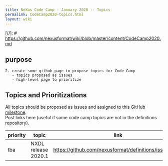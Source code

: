 ```yaml
---
title: NeXus Code Camp - January 2020 -- Topics
permalink: CodeCamp2020-topics.html
layout: wiki
---
```


[//]: #  https://github.com/nexusformat/wiki/blob/master/content/CodeCamp2020.md

## purpose

```
2. create some github page to propose topics for Code Camp
   - topics proposed as issues
   - high-level page to prioritize
```

## Topics and Prioritizations

All topics should be proposed as issues and assigned to this 
GitHub [milestone](https://github.com/nexusformat/definitions/milestone/10).  
Post links here (useful if some code camp topics are not in the definitions repository).

priority | topic | link
--- | --- | ---
tba | NXDL release 2020.1 | https://github.com/nexusformat/definitions/issues/693
